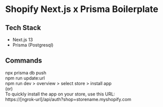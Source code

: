 # Shopify Next.js x Prisma Boilerplate

## Tech Stack

- Next.js 13
- Prisma (Postgresql)

## Commands

npx prisma db push<br />
npm run update:url<br />
npm run dev > overview > select store > install app<br />
(or)<br />
To quickly install the app on your store, use this URL:<br />
https://[ngrok-url]/api/auth?shop=storename.myshopify.com
